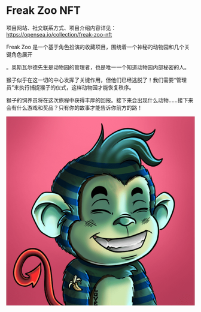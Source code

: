 # Freak Zoo NFT

项目网站、社交联系方式、项目介绍内容详见：https://opensea.io/collection/freak-zoo-nft

Freak Zoo 是一个基于角色扮演的收藏项目，围绕着一个神秘的动物园和几个关键角色展开

。奥斯瓦尔德先生是动物园的管理者，也是唯一一个知道动物园内部秘密的人。

猴子似乎在这一切的中心发挥了关键作用，但他们已经逃脱了！我们需要“管理员”来执行捕捉猴子的仪式，这样动物园才能恢复秩序。

猴子的饲养员将在这次旅程中获得丰厚的回报。接下来会出现什么动物……接下来会有什么游戏和奖品？只有你的故事才能告诉你前方的路！

![nft](01.png)

